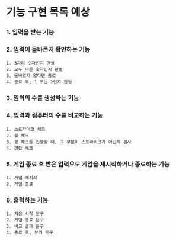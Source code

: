 # 기능 구현 목록 예상

### 1. 입력을 받는 기능
### 2. 입력이 올바른지 확인하는 기능
    1. 3자리 숫자인지 판별
    2. 모두 다른 숫자인지 판별
    3. 올바르지 않다면 종료
    4. 종료 후, 1 또는 2인지 판별
### 3. 임의의 수를 생성하는 기능
### 4. 입력과 컴퓨터의 수를 비교하는 기능
    1. 스트라이크 체크
    2. 볼 체크
    3. 볼 체크를 진행할 때, 그 부분이 스트라이크가 아닌지 검사
    4. 정답 체크
### 5. 게임 종료 후 받은 입력으로 게임을 재시작하거나 종료하는 기능
    1. 게임 재시작
    2. 게임 종료
### 6. 출력하는 기능
    1. 처음 시작 문구
    2. 게임 종료 문구
    3. 비교 결과 문구 
    4. 종료 후, 분기 문구
